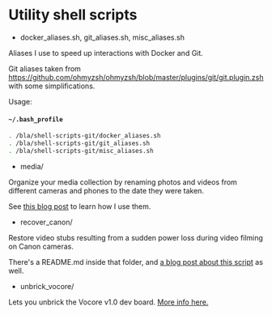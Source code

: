 # Utility shell scripts

* docker_aliases.sh, git_aliases.sh, misc_aliases.sh

Aliases I use to speed up interactions with Docker and Git.

Git aliases taken from https://github.com/ohmyzsh/ohmyzsh/blob/master/plugins/git/git.plugin.zsh
with some simplifications.

Usage:
#### **`~/.bash_profile`**
``` bash
. /bla/shell-scripts-git/docker_aliases.sh
. /bla/shell-scripts-git/git_aliases.sh
. /bla/shell-scripts-git/misc_aliases.sh
```

* media/

Organize your media collection by renaming photos and videos from
different cameras and phones to the date they were taken.

See
[this blog post](https://www.shortn0tes.com/2018/11/organize-media-library.html)
to learn how I use them.

* recover_canon/

Restore video stubs resulting from a sudden power loss during video filming on Canon cameras.

There's a README.md inside that folder, and
[a blog post about this script](https://www.shortn0tes.com/2019/03/restore-canon-videos.html)
as well.

* unbrick_vocore/

Lets you unbrick the Vocore v1.0 dev board.
[More info here.](https://www.shortn0tes.com/2015/11/vocore-tutorial-blinking-led-using.html)
